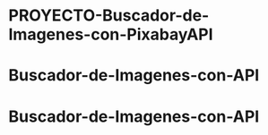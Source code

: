# PROYECTO-Buscador-de-Imagenes-con-PixabayAPI
# Buscador-de-Imagenes-con-API
# Buscador-de-Imagenes-con-API
